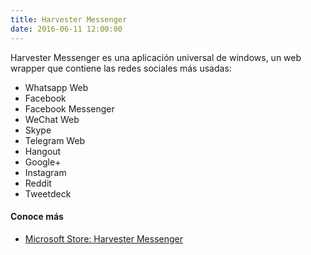 ```yaml
---
title: Harvester Messenger
date: 2016-06-11 12:00:00
---
```

Harvester Messenger es una aplicación universal de windows, un web wrapper que contiene las redes sociales más usadas:

- Whatsapp Web
- Facebook
- Facebook Messenger
- WeChat Web
- Skype
- Telegram Web
- Hangout
- Google+
- Instagram
- Reddit
- Tweetdeck

#### Conoce más
- [Microsoft Store: Harvester Messenger](https://www.microsoft.com/store/apps/9nblggh5h171)
